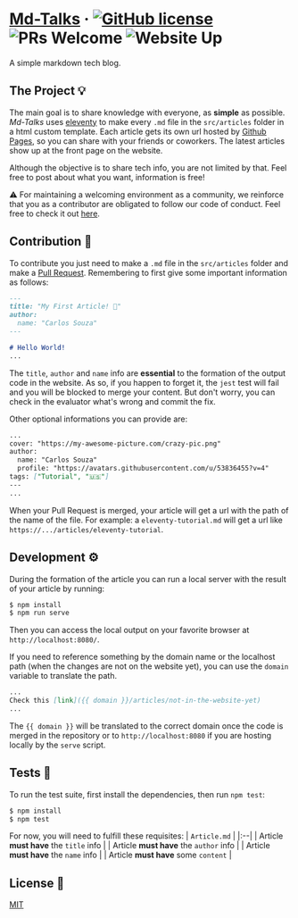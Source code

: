 # [Md-Talks](https://carlos8v.github.io/md-talks/) &middot; [![GitHub license](https://img.shields.io/badge/license-MIT-blue.svg)](LICENSE) ![PRs Welcome](https://img.shields.io/badge/PRs-welcome-brightgreen.svg) ![Website Up](https://img.shields.io/website?url=https%3A%2F%2Fcarlos8v.github.io%2Fmd-talks%2F)
A simple markdown tech blog.

## The Project 💡️

The main goal is to share knowledge with everyone, as **simple** as possible. *Md-Talks* uses [eleventy](https://github.com/11ty/eleventy) to make every `.md` file in the `src/articles` folder in a html custom template. Each article gets its own url hosted by [Github Pages](https://pages.github.com/), so you can share with your friends or coworkers. The latest articles show up at the front page on the website.

Although the objective is to share tech info, you are not limited by that. Feel free to post about what you want, information is free!

⚠️ For maintaining a welcoming environment as a community, we reinforce that you as a contributor are obligated to follow our code of conduct. Feel free to check it out [here](CODE_OF_CONDUCT.md).

## Contribution 🤝️

To contribute you just need to make a `.md` file in the `src/articles` folder and make a [Pull Request][pull-request-info]. Remembering to first give some important information as follows:
```md
---
title: "My First Article! 🚀"
author:
  name: "Carlos Souza"
---

# Hello World!
...
```

The `title`, `author` and `name` info are **essential** to the formation of the output code in the website. As so, if you happen to forget it, the `jest` test will fail and you will be blocked to merge your content. But don't worry, you can check in the evaluator what's wrong and commit the fix.

Other optional informations you can provide are:
```md
...
cover: "https://my-awesome-picture.com/crazy-pic.png"
author:
  name: "Carlos Souza"
  profile: "https://avatars.githubusercontent.com/u/53836455?v=4"
tags: ["Tutorial", "🇺🇸️"]
---
...
```

When your Pull Request is merged, your article will get a url with the path of the name of the file. For example: a `eleventy-tutorial.md` will get a url like `https://.../articles/eleventy-tutorial`.

## Development ⚙️

During the formation of the article you can run a local server with the result of your article by running:
```bash
$ npm install
$ npm run serve
```

Then you can access the local output on your favorite browser at `http://localhost:8080/`.

If you need to reference something by the domain name or the localhost path (when the changes are not on the website yet), you can use the `domain` variable to translate the path.

```md
...
Check this [link]({{ domain }}/articles/not-in-the-website-yet)
...
```

The `{{ domain }}` will be translated to the correct domain once the code is merged in the repository or to `http://localhost:8080` if you are hosting locally by the `serve` script.

## Tests 🔧️

To run the test suite, first install the dependencies, then run `npm test`:

```bash
$ npm install
$ npm test
```

For now, you will need to fulfill these requisites:
| `Article.md` |
|:--|
| Article **must have** the `title` info |
| Article **must have** the `author` info |
| Article **must have** the `name` info |
| Article **must have** some `content` |


## License 📃️

[MIT](LICENSE)

[pull-request-info]: https://docs.github.com/pt/github/collaborating-with-issues-and-pull-requests/creating-a-pull-request
